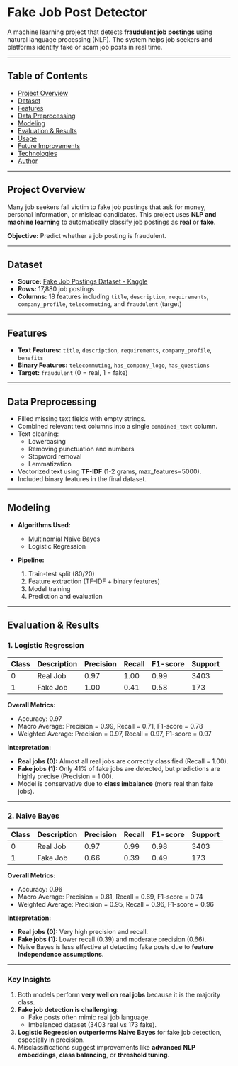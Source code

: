 # Fake Job Post Detector

A machine learning project that detects **fraudulent job postings** using natural language processing (NLP). The system helps job seekers and platforms identify fake or scam job posts in real time.

---

## Table of Contents
- [Project Overview](#project-overview)
- [Dataset](#dataset)
- [Features](#features)
- [Data Preprocessing](#data-preprocessing)
- [Modeling](#modeling)
- [Evaluation & Results](#evaluation--results)
- [Usage](#usage)
- [Future Improvements](#future-improvements)
- [Technologies](#technologies)
- [Author](#author)

---

## Project Overview
Many job seekers fall victim to fake job postings that ask for money, personal information, or mislead candidates. This project uses **NLP and machine learning** to automatically classify job postings as **real** or **fake**.

**Objective:** Predict whether a job posting is fraudulent.

---

## Dataset
- **Source:** [Fake Job Postings Dataset - Kaggle](https://www.kaggle.com/datasets/shivamb/real-or-fake-fake-jobposting-prediction)  
- **Rows:** 17,880 job postings  
- **Columns:** 18 features including `title`, `description`, `requirements`, `company_profile`, `telecommuting`, and `fraudulent` (target)  

---

## Features
- **Text Features:** `title`, `description`, `requirements`, `company_profile`, `benefits`  
- **Binary Features:** `telecommuting`, `has_company_logo`, `has_questions`  
- **Target:** `fraudulent` (0 = real, 1 = fake)

---

## Data Preprocessing
- Filled missing text fields with empty strings.  
- Combined relevant text columns into a single `combined_text` column.  
- Text cleaning:
  - Lowercasing  
  - Removing punctuation and numbers  
  - Stopword removal  
  - Lemmatization  
- Vectorized text using **TF-IDF** (1-2 grams, max_features=5000).  
- Included binary features in the final dataset.

---

## Modeling
- **Algorithms Used:**
  - Multinomial Naive Bayes  
  - Logistic Regression  

- **Pipeline:**
  1. Train-test split (80/20)  
  2. Feature extraction (TF-IDF + binary features)  
  3. Model training  
  4. Prediction and evaluation  

---

## Evaluation & Results

### **1. Logistic Regression**

| Class | Description | Precision | Recall | F1-score | Support |
|-------|------------|-----------|--------|----------|--------|
| 0     | Real Job   | 0.97      | 1.00   | 0.99     | 3403   |
| 1     | Fake Job   | 1.00      | 0.41   | 0.58     | 173    |

**Overall Metrics:**  
- Accuracy: 0.97  
- Macro Average: Precision = 0.99, Recall = 0.71, F1-score = 0.78  
- Weighted Average: Precision = 0.97, Recall = 0.97, F1-score = 0.97  

**Interpretation:**  
- **Real jobs (0):** Almost all real jobs are correctly classified (Recall = 1.00).  
- **Fake jobs (1):** Only 41% of fake jobs are detected, but predictions are highly precise (Precision = 1.00).  
- Model is conservative due to **class imbalance** (more real than fake jobs).

---

### **2. Naive Bayes**

| Class | Description | Precision | Recall | F1-score | Support |
|-------|------------|-----------|--------|----------|--------|
| 0     | Real Job   | 0.97      | 0.99   | 0.98     | 3403   |
| 1     | Fake Job   | 0.66      | 0.39   | 0.49     | 173    |

**Overall Metrics:**  
- Accuracy: 0.96  
- Macro Average: Precision = 0.81, Recall = 0.69, F1-score = 0.74  
- Weighted Average: Precision = 0.95, Recall = 0.96, F1-score = 0.96  

**Interpretation:**  
- **Real jobs (0):** Very high precision and recall.  
- **Fake jobs (1):** Lower recall (0.39) and moderate precision (0.66).  
- Naive Bayes is less effective at detecting fake posts due to **feature independence assumptions**.

---

### **Key Insights**
1. Both models perform **very well on real jobs** because it is the majority class.  
2. **Fake job detection is challenging**:
   - Fake posts often mimic real job language.  
   - Imbalanced dataset (3403 real vs 173 fake).  
3. **Logistic Regression outperforms Naive Bayes** for fake job detection, especially in precision.  
4. Misclassifications suggest improvements like **advanced NLP embeddings**, **class balancing**, or **threshold tuning**.
